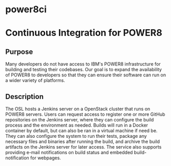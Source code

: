 # power8ci
Continuous Integration for POWER8
=================================

Purpose
-------

Many developers do not have access to IBM's POWER8 infrastructure for building and testing their codebases. Our goal is to expand the availability of POWER8 to developers so that they can ensure their software can run on a wider variety of platforms.

Description
-----------

The OSL hosts a Jenkins server on a OpenStack cluster that runs on POWER8 servers. Users can request access to register one or more GitHub repositories on the Jenkins server, where they can configure the build process and the environment as needed. Builds will run in a Docker container by default, but can also be ran in a virtual machine if need be. They can also configure the system to run their tests, package any necessary files and binaries after running the build, and archive the build artifacts on the Jenkins server for later access. The service also supports providing e-mail notifications on build status and embedded build-notification for webpages. 

